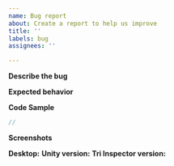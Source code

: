```yaml
---
name: Bug report
about: Create a report to help us improve
title: ''
labels: bug
assignees: ''

---
```


**Describe the bug**
<!-- A clear and concise description of what the bug is. -->

**Expected behavior**
<!-- A clear and concise description of what you expected to happen. -->

**Code Sample**
<!-- If applicable, add code sample to help explain your problem. -->
```csharp
// 
```

**Screenshots**
<!-- If applicable, add screenshots to help explain your problem. -->

**Desktop:** <!-- e.g. Windows 10 -->
**Unity version:** <!-- e.g. 2020.3.35f1 -->
**Tri Inspector version:** <!-- e.g. 1.6.1 -->
